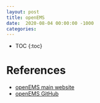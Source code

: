 ```yaml
---
layout: post
title: openEMS
date:  2020-08-04 00:00:00 -1000
categories:
---
```


* TOC
{:toc}



# References

* [openEMS main website](https://openems.de/start/)
* [openEMS GitHub](https://github.com/thliebig/openEMS-Project)
